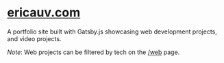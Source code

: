 # [ericauv.com](https://ericauv.com)

A portfolio site built with Gatsby.js showcasing web development projects, and video projects.

_Note_: Web projects can be filtered by tech on the [/web](https://ericauv.com/web) page.
